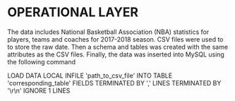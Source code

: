 
# OPERATIONAL LAYER 

The data includes National Basketball Association (NBA) statistics for players, teams and coaches for 2017-2018 season. CSV files were used to to store the raw date. Then a schema and tables was created with the same attributes as the CSV files. Finally, the data was inserted into MySQL using the following command 

LOAD DATA 
LOCAL INFILE 'path_to_csv_file'
INTO TABLE 'corresponding_table'
FIELDS TERMINATED BY ','
LINES TERMINATED BY '\r\n'
IGNORE 1 LINES 
